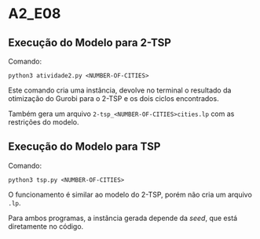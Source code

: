 # A2_E08

## Execução do Modelo para 2-TSP

Comando:

``` python3 atividade2.py <NUMBER-OF-CITIES> ```

Este comando cria uma instância, devolve no terminal o resultado da otimização do Gurobi para o 2-TSP e os dois ciclos encontrados.

Também gera um arquivo ```2-tsp_<NUMBER-OF-CITIES>cities.lp``` com as restrições do modelo.


## Execução do Modelo para TSP

Comando:

``` python3 tsp.py <NUMBER-OF-CITIES> ```

O funcionamento é similar ao modelo do 2-TSP, porém não cria um arquivo ```.lp```.

Para ambos programas, a instância gerada depende da _seed_, que está diretamente no código.
